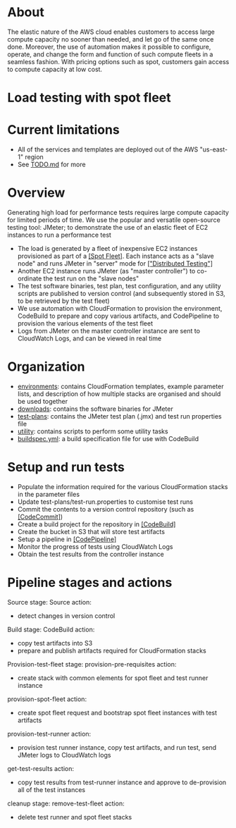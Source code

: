 About
===

The elastic nature of the AWS cloud enables customers to access large compute capacity no sooner than needed, and let go of the same once done.
Moreover, the use of automation makes it possible to configure, operate, and change the form and function of such compute fleets in a seamless fashion.
With pricing options such as spot, customers gain access to compute capacity at low cost. 

Load testing with spot fleet
===

Current limitations
====

- All of the services and templates are deployed out of the AWS "us-east-1" region
- See [TODO.md](TODO.md) for more

Overview
====

Generating high load for performance tests requires large compute capacity for limited periods of time. 
We use the popular and versatile open-source testing tool: JMeter; to demonstrate the use of an elastic fleet of EC2 instances to run a performance test

- The load is generated by a fleet of inexpensive EC2 instances provisioned as part of a [[Spot Fleet]](http://docs.aws.amazon.com/AWSEC2/latest/UserGuide/spot-fleet.html). Each instance acts as a "slave node" and runs JMeter in "server" mode for [["Distributed Testing"]](http://jmeter.apache.org/usermanual/jmeter_distributed_testing_step_by_step.html) 
- Another EC2 instance runs JMeter (as "master controller") to co-ordinate the test run on the "slave nodes"
- The test software binaries, test plan, test configuration, and any utility scripts are published to version control (and subsequently stored in S3, to be retrieved by the test fleet) 
- We use automation with CloudFormation to provision the environment, CodeBuild to prepare and copy various artifacts, and CodePipeline to provision the various elements of the test fleet
- Logs from JMeter on the master controller instance are sent to CloudWatch Logs, and can be viewed in real time

Organization
====

- [environments](environments): contains CloudFormation templates, example parameter lists, and description of how multiple stacks are organised and should be used together
- [downloads](downloads): contains the software binaries for JMeter
- [test-plans](test-plans): contains the JMeter test plan (.jmx) and test run properties file
- [utility](utility): contains scripts to perform some utility tasks
- [buildspec.yml](buildspec.yml): a build specification file for use with CodeBuild

Setup and run tests
====

- Populate the information required for the various CloudFormation stacks in the parameter files
- Update test-plans/test-run.properties to customise test runs
- Commit the contents to a version control repository (such as [[CodeCommit]](https://aws.amazon.com/codecommit/))
- Create a build project for the repository in [[CodeBuild]](https://aws.amazon.com/codebuild/)
- Create the bucket in S3 that will store test artifacts
- Setup a pipeline in [[CodePipeline]](https://aws.amazon.com/codepipeline/)
- Monitor the progress of tests using CloudWatch Logs
- Obtain the test results from the controller instance

Pipeline stages and actions
====

Source stage:
Source action:

- detect changes in version control

Build stage: 
CodeBuild action:

- copy test artifacts into S3
- prepare and publish artifacts required for CloudFormation stacks

Provision-test-fleet stage:
provision-pre-requisites action:

- create stack with common elements for spot fleet and test runner instance

provision-spot-fleet action:

- create spot fleet request and bootstrap spot fleet instances with test artifacts

provision-test-runner action:

- provision test runner instance, copy test artifacts, and run test, send JMeter logs to CloudWatch logs

get-test-results action:

- copy test results from test-runner instance and approve to de-provision all of the test instances

cleanup stage:
remove-test-fleet action:

- delete test runner and spot fleet stacks
